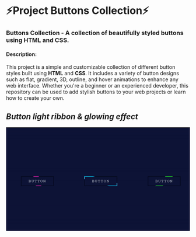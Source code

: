 # **⚡Project Buttons Collection⚡**

### **Buttons Collection** - A collection of beautifully styled buttons using **HTML** and **CSS**.

#### Description:
This project is a simple and customizable collection of different button styles built using **HTML** and **CSS**. It includes a variety of button designs such as flat, gradient, 3D, outline, and hover animations to enhance any web interface. Whether you're a beginner or an experienced developer, this repository can be used to add stylish buttons to your web projects or learn how to create your own.

## *Button light ribbon & glowing effect*

![Buttons collection](./assets/button-light-ribbon-ezgif.com-video-to-gif-converter.gif)